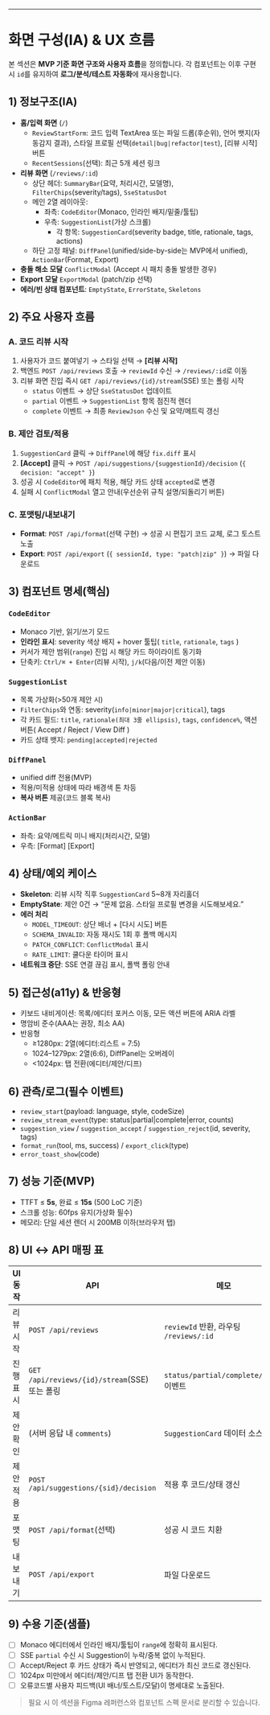 ---

# 화면 구성(IA) & UX 흐름

본 섹션은 **MVP 기준 화면 구조와 사용자 흐름**을 정의합니다. 각 컴포넌트는 이후 구현 시 `id`를 유지하여 **로그/분석/테스트 자동화**에 재사용합니다.

## 1) 정보구조(IA)

- **홈/입력 화면** (`/`)
  - `ReviewStartForm`: 코드 입력 TextArea 또는 파일 드롭(후순위), 언어 뱃지(자동감지 결과), 스타일 프로필 선택(`detail|bug|refactor|test`), [리뷰 시작] 버튼
  - `RecentSessions`(선택): 최근 5개 세션 링크
- **리뷰 화면** (`/reviews/:id`)
  - 상단 헤더: `SummaryBar`(요약, 처리시간, 모델명), `FilterChips`(severity/tags), `SseStatusDot`
  - 메인 2열 레이아웃:
    - 좌측: `CodeEditor`(Monaco, 인라인 배지/밑줄/툴팁)
    - 우측: `SuggestionList`(가상 스크롤)
      - 각 항목: `SuggestionCard`(severity badge, title, rationale, tags, actions)
  - 하단 고정 패널: `DiffPanel`(unified/side-by-side는 MVP에서 unified), `ActionBar`(Format, Export)
- **충돌 해소 모달** `ConflictModal` (Accept 시 패치 충돌 발생한 경우)
- **Export 모달** `ExportModal` (patch/zip 선택)
- **에러/빈 상태 컴포넌트**: `EmptyState`, `ErrorState`, `Skeletons`

## 2) 주요 사용자 흐름

### A. 코드 리뷰 시작

1. 사용자가 코드 붙여넣기 → 스타일 선택 → **[리뷰 시작]**
2. 백엔드 `POST /api/reviews` 호출 → `reviewId` 수신 → `/reviews/:id`로 이동
3. 리뷰 화면 진입 즉시 `GET /api/reviews/{id}/stream`(SSE) 또는 폴링 시작
   - `status` 이벤트 → 상단 `SseStatusDot` 업데이트
   - `partial` 이벤트 → `SuggestionList` 항목 점진적 렌더
   - `complete` 이벤트 → 최종 `ReviewJson` 수신 및 요약/메트릭 갱신

### B. 제안 검토/적용

1. `SuggestionCard` 클릭 → `DiffPanel`에 해당 `fix.diff` 표시
2. **[Accept]** 클릭 → `POST /api/suggestions/{suggestionId}/decision` (`{ decision: "accept" }`)
3. 성공 시 `CodeEditor`에 패치 적용, 해당 카드 상태 `accepted`로 변경
4. 실패 시 `ConflictModal` 열고 안내(우선순위 규칙 설명/되돌리기 버튼)

### C. 포맷팅/내보내기

- **Format**: `POST /api/format`(선택 구현) → 성공 시 편집기 코드 교체, 로그 토스트 노출
- **Export**: `POST /api/export` (`{ sessionId, type: "patch|zip" }`) → 파일 다운로드

## 3) 컴포넌트 명세(핵심)

### `CodeEditor`

- Monaco 기반, 읽기/쓰기 모드
- **인라인 표시**: severity 색상 배지 + hover 툴팁( `title`, `rationale`, `tags` )
- 커서가 제안 범위(`range`) 진입 시 해당 카드 하이라이트 동기화
- 단축키: `Ctrl/⌘ + Enter`(리뷰 시작), `j/k`(다음/이전 제안 이동)

### `SuggestionList`

- 목록 가상화(>50개 제안 시)
- `FilterChips`와 연동: severity(`info|minor|major|critical`), tags
- 각 카드 필드: `title`, `rationale(최대 3줄 ellipsis)`, `tags`, `confidence%`, 액션 버튼( Accept / Reject / View Diff )
- 카드 상태 뱃지: `pending|accepted|rejected`

### `DiffPanel`

- unified diff 전용(MVP)
- 적용/미적용 상태에 따라 배경색 톤 차등
- **복사 버튼** 제공(코드 블록 복사)

### `ActionBar`

- 좌측: 요약/메트릭 미니 배지(처리시간, 모델)
- 우측: [Format] [Export]

## 4) 상태/예외 케이스

- **Skeleton**: 리뷰 시작 직후 `SuggestionCard` 5~8개 자리홀더
- **EmptyState**: 제안 0건 → “문제 없음. 스타일 프로필 변경을 시도해보세요.”
- **에러 처리**
  - `MODEL_TIMEOUT`: 상단 배너 + [다시 시도] 버튼
  - `SCHEMA_INVALID`: 자동 재시도 1회 후 폴백 메시지
  - `PATCH_CONFLICT`: `ConflictModal` 표시
  - `RATE_LIMIT`: 쿨다운 타이머 표시
- **네트워크 중단**: SSE 연결 끊김 표시, 폴백 폴링 안내

## 5) 접근성(a11y) & 반응형

- 키보드 내비게이션: 목록/에디터 포커스 이동, 모든 액션 버튼에 ARIA 라벨
- 명암비 준수(AAA는 권장, 최소 AA)
- 반응형
  - ≥1280px: 2열(에디터:리스트 = 7:5)
  - 1024–1279px: 2열(6:6), DiffPanel는 오버레이
  - &lt;1024px: 탭 전환(에디터/제안/디프)

## 6) 관측/로그(필수 이벤트)

- `review_start`(payload: language, style, codeSize)
- `review_stream_event`(type: status|partial|complete|error, counts)
- `suggestion_view` / `suggestion_accept` / `suggestion_reject`(id, severity, tags)
- `format_run`(tool, ms, success) / `export_click`(type)
- `error_toast_show`(code)

## 7) 성능 기준(MVP)

- TTFT ≤ **5s**, 완료 ≤ **15s** (500 LoC 기준)
- 스크롤 성능: 60fps 유지(가상화 필수)
- 메모리: 단일 세션 렌더 시 200MB 이하(브라우저 탭)

## 8) UI ↔ API 매핑 표

| UI 동작   | API                                           | 메모                                   |
| --------- | --------------------------------------------- | -------------------------------------- |
| 리뷰 시작 | `POST /api/reviews`                           | `reviewId` 반환, 라우팅 `/reviews/:id` |
| 진행 표시 | `GET /api/reviews/{id}/stream`(SSE) 또는 폴링 | `status/partial/complete/error` 이벤트 |
| 제안 확인 | (서버 응답 내 `comments`)                     | `SuggestionCard` 데이터 소스           |
| 제안 적용 | `POST /api/suggestions/{sid}/decision`        | 적용 후 코드/상태 갱신                 |
| 포맷팅    | `POST /api/format`(선택)                      | 성공 시 코드 치환                      |
| 내보내기  | `POST /api/export`                            | 파일 다운로드                          |

## 9) 수용 기준(샘플)

- [ ] Monaco 에디터에서 인라인 배지/툴팁이 `range`에 정확히 표시된다.
- [ ] SSE `partial` 수신 시 Suggestion이 누락/중복 없이 누적된다.
- [ ] Accept/Reject 후 카드 상태가 즉시 반영되고, 에디터가 최신 코드로 갱신된다.
- [ ] 1024px 미만에서 에디터/제안/디프 탭 전환 UI가 동작한다.
- [ ] 오류코드별 사용자 피드백(UI 배너/토스트/모달)이 명세대로 노출된다.

> 필요 시 이 섹션을 Figma 레퍼런스와 컴포넌트 스펙 문서로 분리할 수 있습니다.

